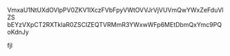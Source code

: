 VmxaU1NtUXdOVlpPV0ZKV1lXczFVbFpyVWtOVVJrVjVUVmQwYWxZeFduVlZS
bEYzVXpCT2RXTklaR0ZSClZEQTVRMmR3YWxwWFp6MEtDbmQxYmc9PQoKdnJy

fjl